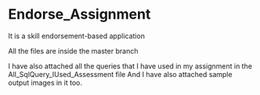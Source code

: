 # Endorse_Assignment
It is a skill endorsement-based application

All the files are inside the master branch

I have also attached all the queries that I have used in my assignment in the All_SqlQuery_IUsed_Assessment file And I have also attached sample output images in it too.

